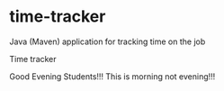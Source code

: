 # time-tracker
Java (Maven) application for tracking time on the job

Time tracker

Good Evening Students!!!
This is morning not evening!!!
